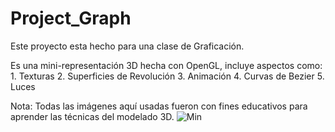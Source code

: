 # Project_Graph

Este proyecto esta hecho para una clase de Graficación.

Es una mini-representación 3D hecha con OpenGL, incluye aspectos como:
    1. Texturas
    2. Superficies de Revolución
    3. Animación
    4. Curvas de Bezier
    5. Luces

Nota: Todas las imágenes aquí usadas fueron con fines educativos para aprender las técnicas del modelado 3D.
![Min](https://user-images.githubusercontent.com/75647177/203453358-370a3149-d9ee-4103-bd0a-8eb444a33675.png)
